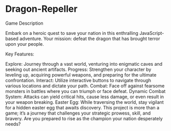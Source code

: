 # Dragon-Repeller
Game Description

Embark on a heroic quest to save your nation in this enthralling JavaScript-based adventure. Your mission: defeat the dragon that has brought terror upon your people.

Key Features:

Explore: Journey through a vast world, venturing into enigmatic caves and seeking out ancient artifacts.
Progress: Strengthen your character by leveling up, acquiring powerful weapons, and preparing for the ultimate confrontation.
Interact: Utilize interactive buttons to navigate through various locations and dictate your path.
Combat: Face off against fearsome monsters in battles where you can triumph or face defeat.
Dynamic Combat System: Attacks can yield critical hits, cause less damage, or even result in your weapon breaking.
Easter Egg: While traversing the world, stay vigilant for a hidden easter egg that awaits discovery.
This project is more than a game; it’s a journey that challenges your strategic prowess, skill, and bravery. Are you prepared to rise as the champion your nation desperately needs?
